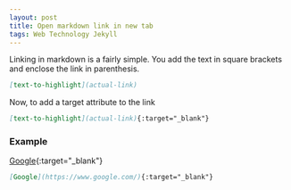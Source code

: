 ```yaml
---
layout: post
title: Open markdown link in new tab
tags: Web Technology Jekyll
---
```


Linking in markdown is a fairly simple. You add the text in square brackets and enclose the link in parenthesis.

```markdown
[text-to-highlight](actual-link)
```

Now, to add a target attribute to the link

```markdown
[text-to-highlight](actual-link){:target="_blank"}
```
### Example

[Google](https://www.google.com/){:target="_blank"}

```markdown
[Google](https://www.google.com/){:target="_blank"}
```

